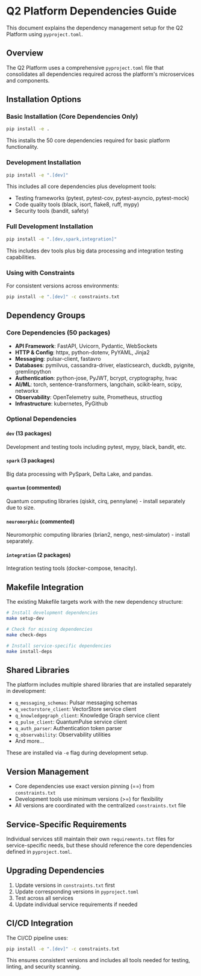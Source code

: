 # Q2 Platform Dependencies Guide

This document explains the dependency management setup for the Q2 Platform using `pyproject.toml`.

## Overview

The Q2 Platform uses a comprehensive `pyproject.toml` file that consolidates all dependencies required across the platform's microservices and components.

## Installation Options

### Basic Installation (Core Dependencies Only)
```bash
pip install -e .
```
This installs the 50 core dependencies required for basic platform functionality.

### Development Installation
```bash
pip install -e ".[dev]"
```
This includes all core dependencies plus development tools:
- Testing frameworks (pytest, pytest-cov, pytest-asyncio, pytest-mock)
- Code quality tools (black, isort, flake8, ruff, mypy)
- Security tools (bandit, safety)

### Full Development Installation
```bash
pip install -e ".[dev,spark,integration]"
```
This includes dev tools plus big data processing and integration testing capabilities.

### Using with Constraints
For consistent versions across environments:
```bash
pip install -e ".[dev]" -c constraints.txt
```

## Dependency Groups

### Core Dependencies (50 packages)
- **API Framework**: FastAPI, Uvicorn, Pydantic, WebSockets
- **HTTP & Config**: httpx, python-dotenv, PyYAML, Jinja2
- **Messaging**: pulsar-client, fastavro
- **Databases**: pymilvus, cassandra-driver, elasticsearch, duckdb, pyignite, gremlinpython
- **Authentication**: python-jose, PyJWT, bcrypt, cryptography, hvac
- **AI/ML**: torch, sentence-transformers, langchain, scikit-learn, scipy, networkx
- **Observability**: OpenTelemetry suite, Prometheus, structlog
- **Infrastructure**: kubernetes, PyGithub

### Optional Dependencies

#### `dev` (13 packages)
Development and testing tools including pytest, mypy, black, bandit, etc.

#### `spark` (3 packages)
Big data processing with PySpark, Delta Lake, and pandas.

#### `quantum` (commented)
Quantum computing libraries (qiskit, cirq, pennylane) - install separately due to size.

#### `neuromorphic` (commented)
Neuromorphic computing libraries (brian2, nengo, nest-simulator) - install separately.

#### `integration` (2 packages)
Integration testing tools (docker-compose, tenacity).

## Makefile Integration

The existing Makefile targets work with the new dependency structure:

```bash
# Install development dependencies
make setup-dev

# Check for missing dependencies
make check-deps

# Install service-specific dependencies
make install-deps
```

## Shared Libraries

The platform includes multiple shared libraries that are installed separately in development:

- `q_messaging_schemas`: Pulsar messaging schemas
- `q_vectorstore_client`: VectorStore service client
- `q_knowledgegraph_client`: Knowledge Graph service client
- `q_pulse_client`: QuantumPulse service client
- `q_auth_parser`: Authentication token parser
- `q_observability`: Observability utilities
- And more...

These are installed via `-e` flag during development setup.

## Version Management

- Core dependencies use exact version pinning (==) from `constraints.txt`
- Development tools use minimum versions (>=) for flexibility
- All versions are coordinated with the centralized `constraints.txt` file

## Service-Specific Requirements

Individual services still maintain their own `requirements.txt` files for service-specific needs, but these should reference the core dependencies defined in `pyproject.toml`.

## Upgrading Dependencies

1. Update versions in `constraints.txt` first
2. Update corresponding versions in `pyproject.toml`
3. Test across all services
4. Update individual service requirements if needed

## CI/CD Integration  

The CI/CD pipeline uses:
```bash
pip install -e ".[dev]" -c constraints.txt
```

This ensures consistent versions and includes all tools needed for testing, linting, and security scanning.